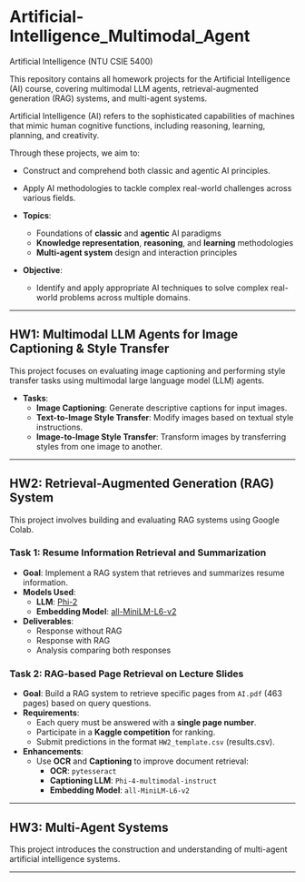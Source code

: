 # Artificial-Intelligence_Multimodal_Agent
Artificial Intelligence (NTU CSIE 5400)

This repository contains all homework projects for the Artificial Intelligence (AI) course, covering multimodal LLM agents, retrieval-augmented generation (RAG) systems, and multi-agent systems.

Artificial Intelligence (AI) refers to the sophisticated capabilities of machines that mimic human cognitive functions, including reasoning, learning, planning, and creativity.

Through these projects, we aim to:

- Construct and comprehend both classic and agentic AI principles.
- Apply AI methodologies to tackle complex real-world challenges across various fields.

- **Topics**:
  - Foundations of **classic** and **agentic** AI paradigms
  - **Knowledge representation**, **reasoning**, and **learning** methodologies
  - **Multi-agent system** design and interaction principles
- **Objective**:
  - Identify and apply appropriate AI techniques to solve complex real-world problems across multiple domains.

---

## HW1: Multimodal LLM Agents for Image Captioning & Style Transfer

This project focuses on evaluating image captioning and performing style transfer tasks using multimodal large language model (LLM) agents.

- **Tasks**:
  - **Image Captioning**: Generate descriptive captions for input images.
  - **Text-to-Image Style Transfer**: Modify images based on textual style instructions.
  - **Image-to-Image Style Transfer**: Transform images by transferring styles from one image to another.

---

## HW2: Retrieval-Augmented Generation (RAG) System

This project involves building and evaluating RAG systems using Google Colab.

### Task 1: Resume Information Retrieval and Summarization

- **Goal**: Implement a RAG system that retrieves and summarizes resume information.
- **Models Used**:
  - **LLM**: [Phi-2](https://huggingface.co/microsoft/phi-2)
  - **Embedding Model**: [all-MiniLM-L6-v2](https://huggingface.co/sentence-transformers/all-MiniLM-L6-v2)
- **Deliverables**:
  - Response without RAG
  - Response with RAG
  - Analysis comparing both responses

### Task 2: RAG-based Page Retrieval on Lecture Slides

- **Goal**: Build a RAG system to retrieve specific pages from `AI.pdf` (463 pages) based on query questions.
- **Requirements**:
  - Each query must be answered with a **single page number**.
  - Participate in a **Kaggle competition** for ranking.
  - Submit predictions in the format `HW2_template.csv` (results.csv).
- **Enhancements**:
  - Use **OCR** and **Captioning** to improve document retrieval:
    - **OCR**: `pytesseract`
    - **Captioning LLM**: `Phi-4-multimodal-instruct`
    - **Embedding Model**: `all-MiniLM-L6-v2`

---

## HW3: Multi-Agent Systems

This project introduces the construction and understanding of multi-agent artificial intelligence systems.

---
